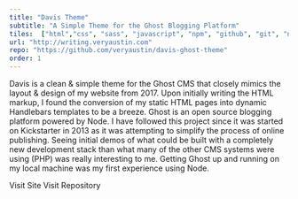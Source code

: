 ```yaml
---
title: "Davis Theme"
subtitle: "A Simple Theme for the Ghost Blogging Platform"
tiles:  ["html","css", "sass", "javascript", "npm", "github", "git", "node", "ghostcms", "markdown", "sketch",]
url: "http://writing.veryaustin.com"
repo: "https://github.com/veryaustin/davis-ghost-theme"
order: 1
---
```

Davis is a clean & simple theme for the Ghost CMS that closely mimics the layout & design of my website from 2017. Upon initially writing the HTML markup, I found the conversion of my static HTML pages into dynamic Handlebars templates to be a breeze. Ghost is an open source blogging platform powered by Node. I have followed this project since it was started on Kickstarter in 2013 as it was attempting to simplify the process of online publishing. Seeing initial demos of what could be built with a completely new development stack than what many of the other CMS systems were using (PHP) was really interesting to me. Getting Ghost up and running on my local machine was my first experience using Node.

<resource-link to="http://writing.veryaustin.com" external={true}>Visit Site</resource-link>
<resource-link to="https://github.com/veryaustin/davis-ghost-theme" external={true}>Visit Repository</resource-link>